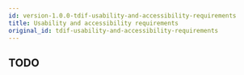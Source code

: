 ```yaml
---
id: version-1.0.0-tdif-usability-and-accessibility-requirements
title: Usability and accessibility requirements
original_id: tdif-usability-and-accessibility-requirements
---
```


## TODO
